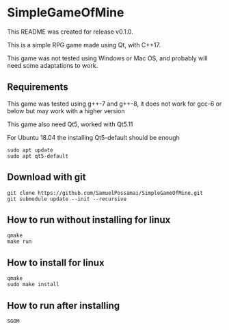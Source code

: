 # SimpleGameOfMine

This README was created for release v0.1.0.

This is a simple RPG game made using Qt, with C++17.

This game was not tested using Windows or Mac OS, and probably will need some adaptations to work.

## Requirements

This game was tested using g++-7 and g++-8, it does not work for gcc-6 or below but may work with a higher version

This game also need Qt5, worked with Qt5.11

For Ubuntu 18.04 the installing Qt5-default should be enough

    sudo apt update
    sudo apt qt5-default

## Download with git

    git clone https://github.com/SamuelPossamai/SimpleGameOfMine.git
    git submodule update --init --recursive

## How to run without installing for linux

    qmake
    make run

## How to install for linux

    qmake
    sudo make install

## How to run after installing

    SGOM
